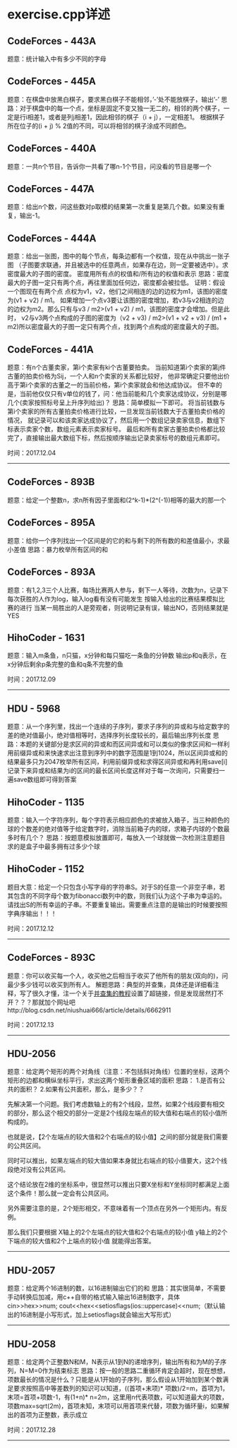 # exercise.cpp详述

## CodeForces - 443A
题意：统计输入中有多少不同的字母

## CodeForces - 445A
题意：在棋盘中放黑白棋子，要求黑白棋子不能相邻，’-’处不能放棋子，输出’-’
思路：对于棋盘中的每一个点，坐标是固定不变又独一无二的，相邻的两个棋子，一定是行i相差1，或者是列j相差1，因此相邻的棋子（i + j），一定相差1。
  	 根据棋子所在位子的(i + j) % 2值的不同，可以将相邻的棋子涂成不同颜色。

## CodeForces - 440A 
题意：一共n个节目，告诉你一共看了哪n-1个节目，问没看的节目是哪一个

## CodeForces - 447A 
题意：给出n个数，问这些数对p取模的结果第一次重复是第几个数。如果没有重复，输出-1。

## CodeForces - 444A
题意：给出一张图，图中的每个节点，每条边都有一个权值，现在从中挑出一张子图
	   （子图要求联通，并且被选中的任意两点，如果存在边，则一定要被选中）。求密度最大的子图的密度。
		密度用所有点的权值和/所有边的权值和表示
思路：密度最大的子图一定只有两个点，再往里面加任何边，密度都会被拉低。
证明：假设一个图现在有两个点 点权为v1，v2，他们之间相连的边的边权为m1，该图的密度为(v1 + v2) / m1。
		如果增加一个点v3要让该图的密度增加，若v3与v2相连的边的边权为m2。那么只有与v3 / m2>(v1 + v2) / m1，该图的密度才会增加。但是此时，
    v2与v3两个点构成的子图的密度为（v2 + v3) / m2>(v1 + v2 + v3) / (m1 + m2)所以密度最大的子图一定只有两个点，找到两个点构成的密度最大的子图。

## CodeForces - 441A
题意：有n个古董卖家，第i个卖家有ki个古董要拍卖。
		当前知道第i个卖家的第j件古董的拍卖价格为Sij，一个人和n个卖家的关系都比较好，
		他非常确定只要他出价高于第i个卖家的古董之一的当前价格，第i个卖家就会和他达成协议。
		但不幸的是，当前他仅仅只有v单位的钱了，问：他当前能和几个卖家达成协议，分别是哪几个(卖家按照标号呈上升序列给出)？
思路：简单模拟一下即可。
		将当前钱数与第i个卖家的所有古董拍卖价格进行比较，一旦发现当前钱数大于古董拍卖价格的情况，
		就记录可以和该卖家达成协议了，然后用一个数组记录卖家信息，数组下标表示卖家个数，数组元素表示卖家标号。
		最后和所有卖家古董拍卖价格都比较完了，直接输出最大数组下标，然后按顺序输出记录卖家标号的数组元素即可。

时间：2017.12.04

---
## CodeForces - 893B
题意：给定一个整数n，求n所有因子里面和(2^k-1)*(2^(-1))相等的最大的那一个

## CodeForces - 895A
题意：给你一个序列找出一个区间是的它的和与剩下的所有数的和差值最小，求最小差值
思路：暴力枚举所有区间的和

## CodeForces - 893A
题意：有1,2,3三个人比赛，每场比赛两人参与，剩下一人等待，次数为n，记录下每次获胜的人作为log，输入log看有没有可能发生
按输入给出的比赛结果模拟比赛的进行
当某一局胜出的人是旁观者，则说明记录有误，输出NO，否则结果就是YES

## HihoCoder - 1631
题意：输入m条鱼，n只猫，x分钟和每只猫吃一条鱼的分钟数
输出p和q表示，在x分钟后剩余p条完整的鱼和q条不完整的鱼

时间：2017.12.09

---

## HDU - 5968
题意：从一个序列里，找出一个连续的子序列，要求子序列的异或和与给定数字的差的绝对值最小，绝对值相等时，选择序列长度较长的，最后输出序列长度
思路：本题的关键部分是求区间的异或和而区间异或和可以类似的像求区间和一样利用前缀异或和来快速求出注意到序列中的数字范围是1到1024，所以区间异或和的结果最多只为2047枚举所有区间，利用前缀异或和求得区间异或和再利用save[i]记录下来异或和结果为i的区间的最长区间长度这样对于每一次询问，只需要扫一遍save数组即可得到答案

## HihoCoder - 1135
题意：输入一个字符序列，每个字符表示相应颜色的求被放入箱子，当三种颜色的球的个数差的绝对值等于给定数字时，消除当前箱子内的球，求箱子内球的个数最多时有几个？
思路：按题意模拟放置即可，每放入一个球就做一次检测注意题目求的是盒子中最多拥有过多少个球

## HihoCoder - 1152
题目大意：给定一个只包含小写字母的字符串S。对于S的任意一个非空子串，若其包含的不同字母个数为fibonacci数列中的数，则我们认为这个子串为幸运的。请找出S的所有幸运的子串。不要重复输出。需要重点注意的是输出的时候要按照字典序输出！！！

时间：2017.12.12

---

## CodeForces - 893C
题意：你可以收买每一个人，收买他之后相当于收买了他所有的朋友(双向的)，问最少多少钱可以收买到所有人。
解题思路：典型的并查集，具体还是详细看注释，写了很久才懂，注一个关于[并查集的教程](http://blog.csdn.net/niushuai666/article/details/6662911)设置了超链接，但是发现居然打不开？？？那就加个网址吧http://blog.csdn.net/niushuai666/article/details/6662911

时间：2017.12.13

---

## HDU-2056
题意：给定两个矩形的两个对角线（注意：不包括斜对角线）位置的坐标，这两个矩形的边都和横纵坐标平行，求出这两个矩形重叠区域的面积
思路：
1.是否有公共的面积？
2.如果有公共面积，那么，是多少？？

先解决第一个问题。我们考虑数轴上的有2个线段，显然，如果2个线段要有相交的部分，那么这个相交的部分一定是2个线段左端点的较大值和右端点的较小值所构成的。

也就是说，【2个左端点的较大值和2个右端点的较小值】之间的部分就是我们需要的公共区间。

同时可以推出，如果左端点的较大值如果本身就比右端点的较小值要大，这2个线段绝对没有公共区间。

这个结论放在2维的坐标系中，很显然可以推出只要X坐标和Y坐标同时都满足上面这个条件！那么就一定会有公共区间。

另外需要注意的是，2个矩形相交，不意味着有一个顶点在另外一个矩形内。有反例。

那么我们只要根据
X轴上的2个左端点的较大值和2个右端点的较小值
y轴上的2个下端点的较大值和2个上端点的较小值
就能得出答案。

---

## HDU-2057
题意：给定两个16进制的数，以16进制输出它们的和
思路：其实很简单，不需要手动转换后加减，用c++自带的格式输入输出16进制数字，具体
cin>>hex>>num;
cout<<hex<<setiosflags(ios::uppercase)<<num;（默认输出的16进制是小写形式，加上setiosflags就会输出大写形式）

---

## HDU-2058
题意：给定两个正整数N和M，N表示从1到N的递增序列，输出所有和为M的子序列，N=M=0作为结束标志
思路：按一般的思路二重循环肯定会超时，现在想想，项数最长的情况是什么？只能是从1开始的子序列，那么假设从1开始加到某个数满足要求按照高中等差数列的知识可以知道，((首项+末项)* 项数)/2=m，首项为1，末项=首项+项数-1，有(1+n)* n=2m，这里用n代表项数，可以知道最大的项数，项数max=sqrt(2m)，首项未知，末项可以用首项来代替，项数为循环量i，如果解出的首项为正整数，表示成立

时间：2017.12.28

---

